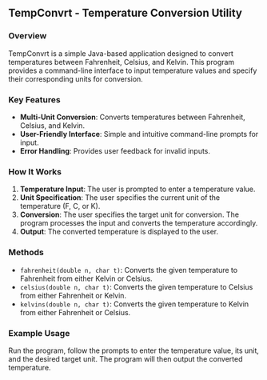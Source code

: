 ## TempConvrt - Temperature Conversion Utility

### Overview

TempConvrt is a simple Java-based application designed to convert temperatures between Fahrenheit, Celsius, and Kelvin. This program provides a command-line interface to input temperature values and specify their corresponding units for conversion.

### Key Features

- **Multi-Unit Conversion**: Converts temperatures between Fahrenheit, Celsius, and Kelvin.
- **User-Friendly Interface**: Simple and intuitive command-line prompts for input.
- **Error Handling**: Provides user feedback for invalid inputs.

### How It Works

1. **Temperature Input**: The user is prompted to enter a temperature value.
2. **Unit Specification**: The user specifies the current unit of the temperature (F, C, or K).
3. **Conversion**: The user specifies the target unit for conversion. The program processes the input and converts the temperature accordingly.
4. **Output**: The converted temperature is displayed to the user.

### Methods

- `fahrenheit(double n, char t)`: Converts the given temperature to Fahrenheit from either Kelvin or Celsius.
- `celsius(double n, char t)`: Converts the given temperature to Celsius from either Fahrenheit or Kelvin.
- `kelvins(double n, char t)`: Converts the given temperature to Kelvin from either Fahrenheit or Celsius.

### Example Usage

Run the program, follow the prompts to enter the temperature value, its unit, and the desired target unit. The program will then output the converted temperature.
